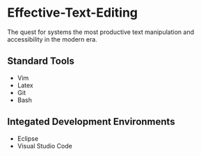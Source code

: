 # Effective-Text-Editing
The quest for systems the most productive text manipulation and accessibility in the modern era.

## Standard Tools
- Vim
- Latex
- Git
- Bash

## Integated Development Environments
- Eclipse
- Visual Studio Code
